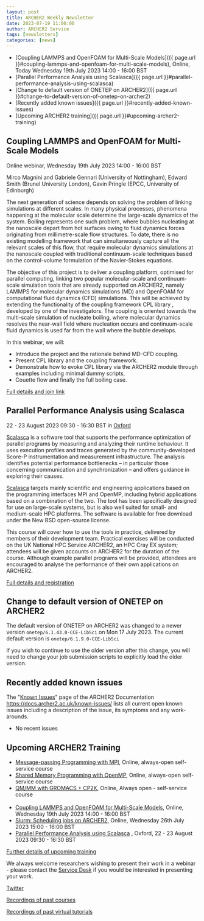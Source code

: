 ```yaml
---
layout: post
title: ARCHER2 Weekly Newsletter
date: 2023-07-19 11:00:00
author: ARCHER2 Service
tags: [newsletters] 
categories: [news]
---
```



- [Coupling LAMMPS and OpenFOAM for Multi-Scale Models]({{ page.url }}#coupling-lammps-and-openfoam-for-multi-scale-models), Online, Today Wednesday 19th July 2023 14:00 - 16:00 BST
- [Parallel Performance Analysis using Scalasca]({{ page.url }}#parallel-performance-analysis-using-scalasca)
- [Change to default version of ONETEP on ARCHER2]({{ page.url }}#change-to-default-version-of-onetep-on-archer2)
- [Recently added known issues]({{ page.url }}#recently-added-known-issues)
- [Upcoming ARCHER2 training]({{ page.url }}#upcoming-archer2-training)

<!--more-->


## Coupling LAMMPS and OpenFOAM for Multi-Scale Models

Online webinar, Wednesday 19th July 2023 14:00 - 16:00 BST

Mirco Magnini and Gabriele Gennari (University of Nottingham), Edward Smith (Brunel University London), Gavin Pringle (EPCC, University of Edinburgh)

The next generation of science depends on solving the problem of linking simulations at different scales. In many physical processes, phenomena happening at the molecular scale determine the large-scale dynamics of the system. Boiling represents one such problem, where bubbles nucleating at the nanoscale depart from hot surfaces owing to fluid dynamics forces originating from millimetre-scale flow structures. To date, there is no existing modelling framework that can simultaneously capture all the relevant scales of this flow, that require molecular dynamics simulations at the nanoscale coupled with traditional continuum-scale techniques based on the control-volume formulation of the Navier-Stokes equations.

The objective of this project is to deliver a coupling platform, optimised for parallel computing, linking two popular molecular-scale and continuum-scale simulation tools that are already supported on ARCHER2, namely LAMMPS for molecular dynamics simulations (MD) and OpenFOAM for computational fluid dynamics (CFD) simulations. This will be achieved by extending the functionality of the coupling framework CPL library , developed by one of the investigators. The coupling is oriented towards the multi-scale simulation of nucleate boiling, where molecular dynamics resolves the near-wall field where nucleation occurs and continuum-scale fluid dynamics is used far from the wall where the bubble develops.

In this webinar, we will:

- Introduce the project and the rationale behind MD-CFD coupling.
- Present CPL library and the coupling framework.
- Demonstrate how to evoke CPL library via the ARCHER2 module through examples including minimal dummy scripts, 
- Couette flow and finally the full boiling case.

[Full details and join link](https://www.archer2.ac.uk/training/courses/230719-openfoam-lammps-vt/)


## Parallel Performance Analysis using Scalasca

22 - 23 August 2023 09:30 - 16:30 BST in [Oxford](https://www.archer2.ac.uk/training/locations/oxford-dtc)

[Scalasca](https://www.scalasca.org/) is a software tool that supports the performance optimization of parallel programs by measuring and analyzing their runtime behaviour. It uses execution profiles and traces generated by the community-developed Score-P instrumentation and measurement infrastructure. The analysis identifies potential performance bottlenecks – in particular those concerning communication and synchronization – and offers guidance in exploring their causes.

[Scalasca](https://www.scalasca.org/) targets mainly scientific and engineering applications based on the programming interfaces MPI and OpenMP, including hybrid applications based on a combination of the two. The tool has been specifically designed for use on large-scale systems, but is also well suited for small- and medium-scale HPC platforms. The software is available for free download under the New BSD open-source license.

This course will cover how to use the tools in practice, delivered by members of their development team. Practical exercises will be conducted on the UK National HPC Service ARCHER2, an HPC Cray EX system; attendees will be given accounts on ARCHER2 for the duration of the course. Although example parallel programs will be provided, attendees are encouraged to analyse the performance of their own applications on ARCHER2.

[Full details and registration]( https://www.archer2.ac.uk/training/courses/230822-scalasca/)



## Change to default version of ONETEP on ARCHER2

The default version of ONETEP on ARCHER2 was changed to a newer version `onetep/6.1.43.0-CCE-LibSci` on Mon 17 July 2023. The current default version is `onetep/6.1.9.0-CCE-LibSci` 

If you wish to continue to use the older version after this change, you will need to change your job submission scripts to explicitly load the older version.
   

## Recently added known issues
 
The "[Known Issues](https://docs.archer2.ac.uk/known-issues/)" page of the ARCHER2 Documentation
<https://docs.archer2.ac.uk/known-issues/>
lists all current open known issues including a description of the issue, its symptoms and any work-arounds.

- No recent issues


## Upcoming ARCHER2 Training

- [Message-passing Programming with MPI](https://www.archer2.ac.uk/training/courses/210000-mpi-self-service/), Online, always-open self-service course
- [Shared Memory Programming with OpenMP](https://www.archer2.ac.uk/training/courses/210000-openmp-self-service/), Online, always-open self-service course
- [QM/MM with GROMACS + CP2K](https://www.archer2.ac.uk/training/courses/220000-gromacs-self-service/), Online, Always open - self-service course <br><br>
- [Coupling LAMMPS and OpenFOAM for Multi-Scale Models](https://www.archer2.ac.uk/training/courses/230719-openfoam-lammps-vt/), Online, Wednesday 19th July 2023 14:00 - 16:00 BST
- [Slurm: Scheduling jobs on ARCHER2](https://www.archer2.ac.uk/training/courses/230726-slurm-vt), Online, Wednesday 26th July 2023 15:00 - 16:00 BST
- [Parallel Performance Analysis using Scalasca](https://www.archer2.ac.uk/training/courses/230822-scalasca/) , Oxford, 22 - 23 August 2023 09:30 - 16:30 BST 

[Further details of upcoming training](https://www.archer2.ac.uk/training/#upcoming-training)

We always welcome researchers wishing to present their work in a webinar - please contact the [Service Desk](https://www.archer2.ac.uk/support-access/servicedesk.html) if you would be interested in presenting your work.

[Twitter](https://twitter.com/ARCHER2_HPC)

[Recordings of past courses](https://www.archer2.ac.uk/training/materials/)

[Recordings of past virtual tutorials](https://www.archer2.ac.uk/training/materials/webinars)
